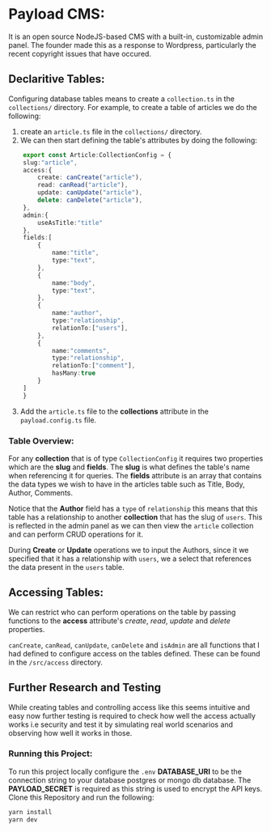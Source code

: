 # Payload CMS:
It is an open source NodeJS-based CMS with a built-in, customizable admin panel. The founder made this as a response to Wordpress, particularly the recent copyright issues that have occured.

## Declaritive Tables:
Configuring database tables means to create a `collection.ts` in the `collections/` directory. For example, to create a table of articles we do the following:
1. create an `article.ts` file in the `collections/` directory.
2. We can then start defining the table's attributes by doing the following:

```typescript
    export const Article:CollectionConfig = {
    slug:"article",
    access:{
        create: canCreate("article"),
        read: canRead("article"),
        update: canUpdate("article"),
        delete: canDelete("article"),
    },
    admin:{
        useAsTitle:"title"
    },
    fields:[
        {
            name:"title",
            type:"text",
        },
        {
            name:"body",
            type:"text",
        },
        {
            name:"author",
            type:"relationship",
            relationTo:["users"],
        },
        {
            name:"comments",
            type:"relationship",
            relationTo:["comment"],
            hasMany:true
        }
    ]
    }
```
3. Add the `article.ts` file to the **collections** attribute in the `payload.config.ts` file.

### Table Overview:

For any **collection** that is of type `CollectionConfig` it requires two properties which are the **slug** and **fields**. The **slug** is what defines the table's name when referencing it for queries. The **fields** attribute is an array that contains the data types we wish to have in the articles table such as Title, Body, Author, Comments. 

Notice that the **Author** field has a `type` of `relationship` this means that this table has a relationship to another **collection** that has the slug of `users`. This is reflected in the admin panel as we can then view the `article` collection and can perform CRUD operations for it.

During **Create** or **Update** operations we to input the Authors, since it we specified that it has a relationship with `users`, we a select that references the data present in the `users` table.

## Accessing Tables:
We can restrict who can perform operations on the table by passing functions to the **access** attribute's *create*, *read*, *update* and *delete* properties.

`canCreate`, `canRead`, `canUpdate`, `canDelete` and `isAdmin` are all functions that I had defined to configure access on the tables defined. These can be found in the `/src/access` directory. 

## Further Research and Testing
While creating tables and controlling access like this seems intuitive and easy now further testing is required to check how well the access actually works i.e security and test it by simulating real world scenarios and observing how well it works in those.

### Running this Project:
To run this project locally configure the `.env` **DATABASE_URI** to be the connection string to your database postgres or mongo db database. The **PAYLOAD_SECRET** is required as this string is used to encrypt the API keys.  
Clone this Repository and run the following:
```bash
yarn install
yarn dev
```